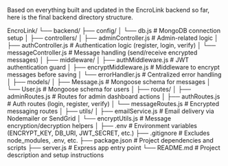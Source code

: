 


Based on everything  built and updated in the EncroLink backend so far, here is the  final backend directory structure.

EncroLink/
└── backend/
    ├── config/
    │   └── db.js                     # MongoDB connection setup
    │
    ├── controllers/
    │   ├── adminController.js       # Admin-related logic
    │   ├── authController.js        # Authentication logic (register, login, verify)
    │   └── messageController.js     # Message handling (send/receive encrypted messages)
    │
    ├── middleware/
    │   ├── authMiddleware.js        # JWT authentication guard
    │   ├── encryptMiddleware.js     # Middleware to encrypt messages before saving
    │   └── errorHandler.js          # Centralized error handling
    │
    ├── models/
    │   ├── Message.js               # Mongoose schema for messages
    │   └── User.js                  # Mongoose schema for users
    │
    ├── routes/
    │   ├── adminRoutes.js           # Routes for admin dashboard actions
    │   ├── authRoutes.js            # Auth routes (login, register, verify)
    │   └── messageRoutes.js         # Encrypted messaging routes
    │
    ├── utils/
    │   ├── emailService.js          # Email delivery via Nodemailer or SendGrid
    │   └── encryptUtils.js          # Message encryption/decryption helpers
    │
    ├── .env                         # Environment variables (ENCRYPT_KEY, DB_URI, JWT_SECRET, etc.)
    ├── .gitignore                   # Excludes node_modules, .env, etc.
    ├── package.json                 # Project dependencies and scripts
    ├── server.js                    # Express app entry point
    └── README.md                    # Project description and setup instructions

